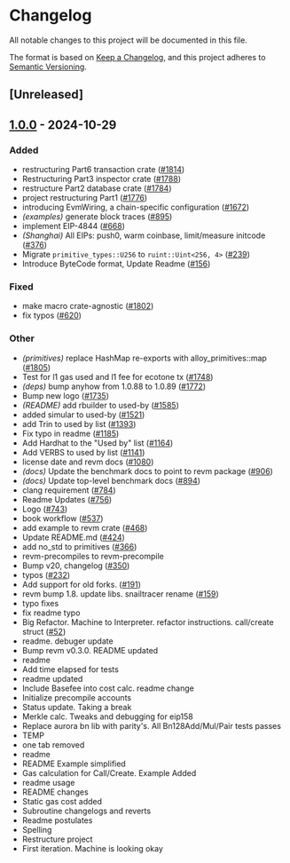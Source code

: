 # Changelog

All notable changes to this project will be documented in this file.

The format is based on [Keep a Changelog](https://keepachangelog.com/en/1.0.0/),
and this project adheres to [Semantic Versioning](https://semver.org/spec/v2.0.0.html).

## [Unreleased]

## [1.0.0](https://github.com/CeciliaZ030/revm/releases/tag/revm-optimism-v1.0.0) - 2024-10-29

### Added

- restructuring Part6 transaction crate ([#1814](https://github.com/CeciliaZ030/revm/pull/1814))
- Restructuring Part3 inspector crate ([#1788](https://github.com/CeciliaZ030/revm/pull/1788))
- restructure Part2 database crate ([#1784](https://github.com/CeciliaZ030/revm/pull/1784))
- project restructuring Part1 ([#1776](https://github.com/CeciliaZ030/revm/pull/1776))
- introducing EvmWiring, a chain-specific configuration ([#1672](https://github.com/CeciliaZ030/revm/pull/1672))
- *(examples)* generate block traces ([#895](https://github.com/CeciliaZ030/revm/pull/895))
- implement EIP-4844 ([#668](https://github.com/CeciliaZ030/revm/pull/668))
- *(Shanghai)* All EIPs: push0, warm coinbase, limit/measure initcode ([#376](https://github.com/CeciliaZ030/revm/pull/376))
- Migrate `primitive_types::U256` to `ruint::Uint<256, 4>` ([#239](https://github.com/CeciliaZ030/revm/pull/239))
- Introduce ByteCode format, Update Readme ([#156](https://github.com/CeciliaZ030/revm/pull/156))

### Fixed

- make macro crate-agnostic ([#1802](https://github.com/CeciliaZ030/revm/pull/1802))
- fix typos ([#620](https://github.com/CeciliaZ030/revm/pull/620))

### Other

- *(primitives)* replace HashMap re-exports with alloy_primitives::map ([#1805](https://github.com/CeciliaZ030/revm/pull/1805))
- Test for l1 gas used and l1 fee for ecotone tx ([#1748](https://github.com/CeciliaZ030/revm/pull/1748))
- *(deps)* bump anyhow from 1.0.88 to 1.0.89 ([#1772](https://github.com/CeciliaZ030/revm/pull/1772))
- Bump new logo ([#1735](https://github.com/CeciliaZ030/revm/pull/1735))
- *(README)* add rbuilder to used-by ([#1585](https://github.com/CeciliaZ030/revm/pull/1585))
- added simular to used-by ([#1521](https://github.com/CeciliaZ030/revm/pull/1521))
- add Trin to used by list ([#1393](https://github.com/CeciliaZ030/revm/pull/1393))
- Fix typo in readme ([#1185](https://github.com/CeciliaZ030/revm/pull/1185))
- Add Hardhat to the "Used by" list ([#1164](https://github.com/CeciliaZ030/revm/pull/1164))
- Add VERBS to used by list ([#1141](https://github.com/CeciliaZ030/revm/pull/1141))
- license date and revm docs ([#1080](https://github.com/CeciliaZ030/revm/pull/1080))
- *(docs)* Update the benchmark docs to point to revm package ([#906](https://github.com/CeciliaZ030/revm/pull/906))
- *(docs)* Update top-level benchmark docs ([#894](https://github.com/CeciliaZ030/revm/pull/894))
- clang requirement ([#784](https://github.com/CeciliaZ030/revm/pull/784))
- Readme Updates ([#756](https://github.com/CeciliaZ030/revm/pull/756))
- Logo ([#743](https://github.com/CeciliaZ030/revm/pull/743))
- book workflow ([#537](https://github.com/CeciliaZ030/revm/pull/537))
- add example to revm crate ([#468](https://github.com/CeciliaZ030/revm/pull/468))
- Update README.md ([#424](https://github.com/CeciliaZ030/revm/pull/424))
- add no_std to primitives ([#366](https://github.com/CeciliaZ030/revm/pull/366))
- revm-precompiles to revm-precompile
- Bump v20, changelog ([#350](https://github.com/CeciliaZ030/revm/pull/350))
- typos ([#232](https://github.com/CeciliaZ030/revm/pull/232))
- Add support for old forks. ([#191](https://github.com/CeciliaZ030/revm/pull/191))
- revm bump 1.8. update libs. snailtracer rename ([#159](https://github.com/CeciliaZ030/revm/pull/159))
- typo fixes
- fix readme typo
- Big Refactor. Machine to Interpreter. refactor instructions. call/create struct ([#52](https://github.com/CeciliaZ030/revm/pull/52))
- readme. debuger update
- Bump revm v0.3.0. README updated
- readme
- Add time elapsed for tests
- readme updated
- Include Basefee into cost calc. readme change
- Initialize precompile accounts
- Status update. Taking a break
- Merkle calc. Tweaks and debugging for eip158
- Replace aurora bn lib with parity's. All Bn128Add/Mul/Pair tests passes
- TEMP
- one tab removed
- readme
- README Example simplified
- Gas calculation for Call/Create. Example Added
- readme usage
- README changes
- Static gas cost added
- Subroutine changelogs and reverts
- Readme postulates
- Spelling
- Restructure project
- First iteration. Machine is looking okay
